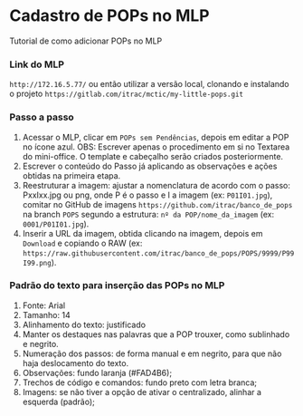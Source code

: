 Cadastro de POPs no MLP
==============

Tutorial de como adicionar POPs no MLP

### Link do MLP

`http://172.16.5.77/`
ou então utilizar a versão local, clonando e instalando o projeto `https://gitlab.com/itrac/mctic/my-little-pops.git`

### Passo a passo

1. Acessar o MLP, clicar em `POPs sem Pendências`, depois em editar a POP no ícone azul. OBS: Escrever apenas o procedimento em si no Textarea do mini-office. O template e cabeçalho serão criados posteriormente.
2. Escrever o conteúdo do Passo já aplicando as observações e ações obtidas na primeira etapa.
3. Reestruturar a imagem: ajustar a nomenclatura de acordo com o passo: PxxIxx.jpg ou png, onde P é o passo e I a imagem (ex: `P01I01.jpg`), comitar no GitHub de imagens `https://github.com/itrac/banco_de_pops` na branch `POPS` segundo a estrutura: `nº da POP/nome_da_imagem` (ex: `0001/P01I01.jpg`).
4. Inserir a URL da imagem, obtida clicando na imagem, depois em `Download` e copiando o RAW (ex: `https://raw.githubusercontent.com/itrac/banco_de_pops/POPS/9999/P99I99.png`).

### Padrão do texto para inserção das POPs no MLP

1. Fonte: Arial
2. Tamanho: 14
3. Alinhamento do texto: justificado
4. Manter os destaques nas palavras que a POP trouxer, como sublinhado e negrito.
5. Numeração dos passos: de forma manual e em negrito, para que não haja deslocamento do texto.
6. Observações: fundo laranja (#FAD4B6);
7. Trechos de código e comandos: fundo preto com letra branca;
8. Imagens: se não tiver a opção de ativar o centralizado, alinhar a esquerda (padrão);
